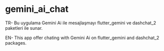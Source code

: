 # gemini_ai_chat

TR-
Bu uygulama Gemini Ai  ile mesajlaşmayı flutter_gemini ve dashchat_2 paketleri ile sunar.

EN-
This app offer chating with Gemini Ai on flutter_gemini and dashchat_2 packages.

